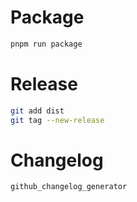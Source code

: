 # Package

```bash
pnpm run package
```

# Release

```bash
git add dist
git tag --new-release
```

# Changelog

```bash
github_changelog_generator
```
